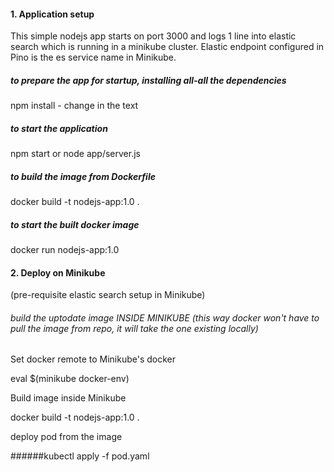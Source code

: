 #### 1. Application setup 

This simple nodejs app starts on port 3000 and logs 1 line into elastic search which is running in a minikube cluster. Elastic endpoint configured in Pino is the es service name in Minikube.

##### to prepare the app for startup, installing all-all the dependencies

npm install - change in the text

##### to start the application

npm start or node app/server.js

##### to build the image from Dockerfile

docker build -t nodejs-app:1.0 .

##### to start the built docker image

docker run nodejs-app:1.0

#### 2. Deploy on Minikube
(pre-requisite elastic search setup in Minikube)

###### build the uptodate image INSIDE MINIKUBE (this way docker won't have to pull the image from repo, it will take the one existing locally)
Set docker remote to Minikube's docker

eval $(minikube docker-env) 

Build image inside Minikube

docker build -t nodejs-app:1.0 .

deploy pod from the image

######kubectl apply -f pod.yaml

